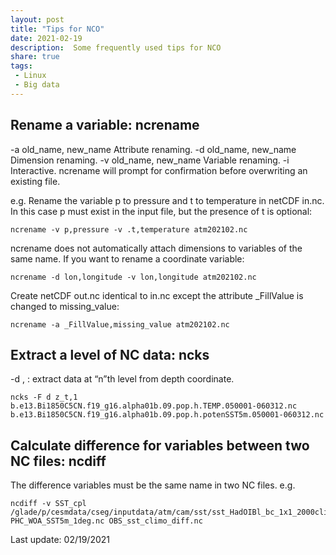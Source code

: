 ```yaml
---
layout: post
title: "Tips for NCO"
date: 2021-02-19
description:  Some frequently used tips for NCO
share: true
tags:
 - Linux
 - Big data
---
```


## Rename a variable: ncrename  ##
-a
old_name, new_name Attribute renaming. 
-d
old_name, new_name Dimension renaming. 
-v
old_name, new_name Variable renaming.
-i
Interactive. ncrename will prompt for confirmation before overwriting an existing file.

e.g. Rename the variable p to pressure and t to temperature in netCDF in.nc. In this case p must exist in the input file, but the presence of t is optional:

    ncrename -v p,pressure -v .t,temperature atm202102.nc

ncrename does not automatically attach dimensions to variables of the same name. If you want to rename a coordinate variable:

    ncrename -d lon,longitude -v lon,longitude atm202102.nc

Create netCDF out.nc identical to in.nc except the attribute _FillValue is changed to missing_value:

    ncrename -a _FillValue,missing_value atm202102.nc

## Extract a level of NC data: ncks ##
-d <variable of the level>, <number of the level>: extract data at “n”th level from depth coordinate.

    ncks -F d z_t,1 b.e13.Bi1850C5CN.f19_g16.alpha01b.09.pop.h.TEMP.050001-060312.nc  b.e13.Bi1850C5CN.f19_g16.alpha01b.09.pop.h.potenSST5m.050001-060312.nc

## Calculate difference for variables between two NC files: ncdiff ##
The difference variables must be the same name in two NC files.
e.g.

    ncdiff -v SST_cpl /glade/p/cesmdata/cseg/inputdata/atm/cam/sst/sst_HadOIBl_bc_1x1_2000climo_c180511.nc PHC_WOA_SST5m_1deg.nc OBS_sst_climo_diff.nc

Last update: 02/19/2021    